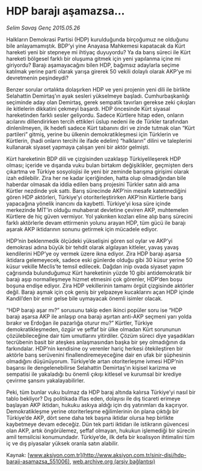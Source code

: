 # HDP barajı aşamazsa...

*Selim Savaş Genç 2015.05.26*

<div class="pNewsDetailMainContent" itemprop="articleBody">
 <p>
  Halkların Demokrasi Partisi (HDP) kurulduğunda birçoğumuz ne olduğunu bile anlayamamıştık. BDP’yi yine Anayasa Mahkemesi kapatacak da Kürt hareketi yeni bir stepneye mi ihtiyaç duyuyordu? Ya da barış süreci ile Kürt hareketi bölgesel farklı bir oluşuma gitmek için yeni yapılanma içine mi giriyordu? Barajı aşamayacağını bilen HDP, bağımsız adaylarla seçime katılmak yerine parti olarak yarışa girerek 50 vekili dolaylı olarak AKP’ye mi devretmenin peşindeydi?
 </p>
 <p>
  Benzer sorular ortalıkta dolaşırken HDP ve yeni projenin yeni dili ile birlikte Selahattin Demirtaş’ın ayak sesleri yükselmeye başladı. Cumhurbaşkanlığı seçiminde aday olan Demirtaş, gerek sempatik tavırları gerekse zeki çıkışları ile kitlelerin dikkatini çekmeyi başardı. HDP öncesinde Kürt siyasal hareketinden farklı sesler geliyordu. Sadece Kürtlere hitap eden, onların acılarını dillendirirken tercih ettikleri üslup nedeni ile de Türkler tarafından dinlenilmeyen, ilk hedefi sadece Kürt tabanını diri ve zinde tutmak olan “Kürt partileri” gitmiş, yerine bu ülkenin demokratikleşmesi için Türklerin ve Kürtlerin, (hadi onların tercihi ile ifade edelim) “halkların” dilini ve taleplerini kullanarak siyaset yapmaya çalışan yeni bir aktör gelmişti.
 </p>
 <p>
  Kürt hareketinin BDP dili ve çizgisinden uzaklaşıp Türkiyelileşerek HDP olması; içeride ve dışarıda vuku bulan birtakım değişiklikler, geçmişten ders çıkartma ve Türkiye sosyolojisi ile yeni bir zeminde barışma girişimi olarak izah edilebilir. Zira her ne kadar içeriğinden, hatta olup olmadığından bile haberdar olmasak da iddia edilen barış projesini Türkler satın aldı ama Kürtler nezdinde yok sattı. Barış sürecinde AKP’nin mesafe katetmediğini gören HDP aktörleri, Türkiye’yi otoriterleştirirken AKP’nin Kürtlerle barış yapacağına yönelik inancını da kaybetti. Türkiye’yi kısa süre içinde merkezinde MİT’in olduğu muhaberat devletine çeviren AKP, muhtemelen Kürtlere de hiç güven vermiyor. Yol yakınken kozları eline alıp barış sürecini farklı aktörlerle devam ettirmenin yolunu arayan HDP, tüm gücü ile barajı aşarak AKP iktidarının sonunu getirmek için mücadele ediyor.
 </p>
 <p>
  HDP’nin beklenmedik ölçüdeki yükselişini gören sol oylar ve AKP’yi demokrasi adına büyük bir tehdit olarak algılayan kitleler, yavaş yavaş kendilerini HDP’ye oy vermek üzere ikna ediyor. Zira HDP barajı aşarsa iktidara gelemeyecek, sadece eski günlerde olduğu gibi 30 küsur yerine 50 küsur vekille Meclis’te temsil edilecek. Dağdan inip ovada siyaset yapın çağrısında bulunduğumuz Kürt hareketinin yüzde 10 gibi antidemokratik bir barajı aşıp normalleşmeye hizmet etmesini çok görenler, HDP’den boşu boşuna endişe ediyor. Zira HDP vekillerinin tamamı örgüt çizgisinde aktörler değil. Barajı aşmak için çok geniş bir yelpazeye kucaklarını açan HDP içinde Kandil’den bir emir gelse bile uymayacak önemli isimler olacak.
 </p>
 <p>
  “HDP barajı aşar mı?” sorusunu takip eden ikinci popüler soru ise “HDP barajı aşarsa AKP ile anlaşıp ona barajı aşırtan anti-AKP seçmeni yarı yolda bırakır ve Erdoğan ile pazarlığa oturur mu?” Kürtler, Türkiye demokratikleşmeden, özgür ve şeffaf bir ülke olmadan Kürt sorununun çözülebileceğine dair tüm umutlarını yitirdiler. Çözüm süreci diye yaşadıkları tecrübenin basit bir ateşkes anlaşmasından başka bir şey olmadığının da farkındalar. HDP’nin kendisine oy verenler hariç herkesi ötekileştiren bir aktörle barış serüvenini finallendiremeyeceğine dair en ufak bir şüphesinin olmadığını düşünüyorum. Türkiye’de artan otoriterleşme ivmesi HDP’nin başarısı ile dengelenebilirse Selahattin Demirtaş’ın kişisel karizma ve sempatisi ile yakaladığı bu önemli çıkışı kitlesel ve kurumsal bir krediye çevirme şansını yakalayabilirler.
 </p>
 <p>
  Peki, tüm bunlar vuku bulmaz da HDP baraj altında kalırsa Türkiye’yi nasıl bir tablo bekliyor? Dış politikada iflas eden, dolayısı ile dış ticareti erimeye başlayan AKP iktidarı, hukuku askıya aldığı için dış yatırımları da kaçırıyor. Demokratikleşme yerine otoriterleşme eğilimlerinin ön plana çıktığı bir Türkiye’de AKP, dört sene daha tek başına iktidar olursa hep birlikte kaybetmeye devam edeceğiz. Dün tek parti iktidarı ile istikrarın güvencesi olan AKP, artık öngörülemez, şeffaf olmayan, hukukun işlemediği bir sürecin amil temsilcisi konumundadır. Türkiye’de, ilk defa bir koalisyon ihtimalini tüm iç ve dış piyasalar yüksek oranla satın alabilir.
 </p>
</div>


Kaynak: [www.aksiyon.com.tr](http://www.aksiyon.com.tr/sinir-disi/hdp-baraji-asamazsa_551006), [web.archive.org (arşiv bağlantısı)](http://web.archive.org/web/20150719002226/http://www.aksiyon.com.tr/sinir-disi/hdp-baraji-asamazsa_551006)
